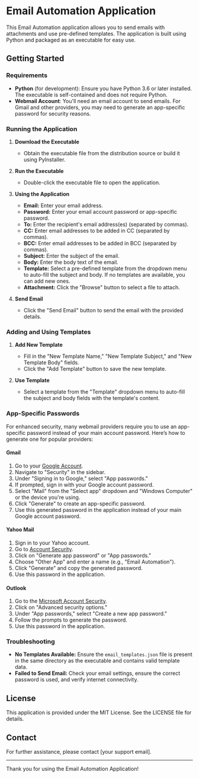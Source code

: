 # Email Automation Application

This Email Automation application allows you to send emails with attachments and use pre-defined templates. The application is built using Python and packaged as an executable for easy use.

## Getting Started

### Requirements

- **Python** (for development): Ensure you have Python 3.6 or later installed. The executable is self-contained and does not require Python.
- **Webmail Account**: You'll need an email account to send emails. For Gmail and other providers, you may need to generate an app-specific password for security reasons.

### Running the Application

1. **Download the Executable**

   - Obtain the executable file from the distribution source or build it using PyInstaller.

2. **Run the Executable**

   - Double-click the executable file to open the application.

3. **Using the Application**

   - **Email:** Enter your email address.
   - **Password:** Enter your email account password or app-specific password.
   - **To:** Enter the recipient's email address(es) (separated by commas).
   - **CC:** Enter email addresses to be added in CC (separated by commas).
   - **BCC:** Enter email addresses to be added in BCC (separated by commas).
   - **Subject:** Enter the subject of the email.
   - **Body:** Enter the body text of the email.
   - **Template:** Select a pre-defined template from the dropdown menu to auto-fill the subject and body. If no templates are available, you can add new ones.
   - **Attachment:** Click the "Browse" button to select a file to attach.

4. **Send Email**
   - Click the "Send Email" button to send the email with the provided details.

### Adding and Using Templates

1. **Add New Template**

   - Fill in the "New Template Name," "New Template Subject," and "New Template Body" fields.
   - Click the "Add Template" button to save the new template.

2. **Use Template**
   - Select a template from the "Template" dropdown menu to auto-fill the subject and body fields with the template's content.

### App-Specific Passwords

For enhanced security, many webmail providers require you to use an app-specific password instead of your main account password. Here’s how to generate one for popular providers:

#### Gmail

1. Go to your [Google Account](https://myaccount.google.com/).
2. Navigate to "Security" in the sidebar.
3. Under "Signing in to Google," select "App passwords."
4. If prompted, sign in with your Google account password.
5. Select "Mail" from the "Select app" dropdown and "Windows Computer" or the device you're using.
6. Click "Generate" to create an app-specific password.
7. Use this generated password in the application instead of your main Google account password.

#### Yahoo Mail

1. Sign in to your Yahoo account.
2. Go to [Account Security](https://login.yahoo.com/account/security).
3. Click on "Generate app password" or "App passwords."
4. Choose "Other App" and enter a name (e.g., "Email Automation").
5. Click "Generate" and copy the generated password.
6. Use this password in the application.

#### Outlook

1. Go to the [Microsoft Account Security](https://account.microsoft.com/security).
2. Click on "Advanced security options."
3. Under "App passwords," select "Create a new app password."
4. Follow the prompts to generate the password.
5. Use this password in the application.

### Troubleshooting

- **No Templates Available:** Ensure the `email_templates.json` file is present in the same directory as the executable and contains valid template data.
- **Failed to Send Email:** Check your email settings, ensure the correct password is used, and verify internet connectivity.

## License

This application is provided under the MIT License. See the LICENSE file for details.

## Contact

For further assistance, please contact [your support email].

---

Thank you for using the Email Automation Application!

